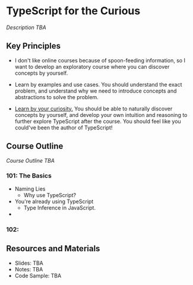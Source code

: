 # TypeScript for the Curious

_Description TBA_

## Key Principles

- I don't like online courses because of spoon-feeding information, so I want to develop an exploratory course where you can discover concepts by yourself.

- Learn by examples and use cases. You should understand the exact problem, and understand why we need to introduce concepts and abstractions to solve the problem.

- [Learn by your curiosity.](./notes/1-BLACK-BOX-PRINCIPLES.md) You should be able to naturally discover concepts by yourself, and develop your own intuition and reasoning to further explore TypeScript after the course. You should feel like you could've been the author of TypeScript!

## Course Outline

_Course Outline TBA_

### 101: The Basics

- Naming Lies
  - Why use TypeScript?
- You're already using TypeScript
  - Type Inference in JavaScript.
- 

### 102: 

## Resources and Materials

- Slides: TBA
- Notes: TBA
- Code Sample: TBA
